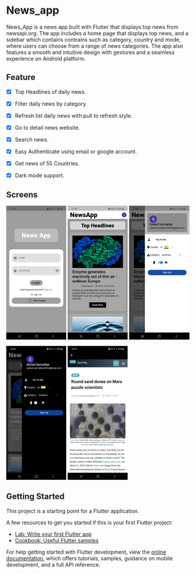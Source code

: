 # News_app
News_App is a news app built with Flutter that displays top news from newsapi.org. The app includes a home page that displays top news, and a sidebar which contains contrains such as category, country and mode, where users can choose from a range of news categories. The app also features a smooth and intuitive design with gestures and a seamless experience on Android platform.

## Feature
- [X] Top Headlines of daily news.
- [X] Filter daily news by category.
- [X] Refresh list daily news with pull to refresh style.
- [X] Go to detail news website.
- [X] Search news.
- [X] Easy Authenticate using email or google account.
- [X] Get news of 55 Countries.
- [X] Dark mode support.


## Screens
<p><img src="./images/Screenshot_20230311-215927.jpg" width="32%" style:"float:left">
<img src="./images/Screenshot_20230311-215951.jpg" width="32%" style:"float:center">
<img src="./images/Screenshot_20230311-220003.jpg" width="32%" style:"float:right">
</p>
<p>
<img src="./images/Screenshot_20230311-220016.jpg" width="32%" style:"float:left">
<img src="./images/Screenshot_20230311-220147.jpg" width="32%" style:"float:right">
</p>



## Getting Started

This project is a starting point for a Flutter application.

A few resources to get you started if this is your first Flutter project:

- [Lab: Write your first Flutter app](https://docs.flutter.dev/get-started/codelab)
- [Cookbook: Useful Flutter samples](https://docs.flutter.dev/cookbook)

For help getting started with Flutter development, view the
[online documentation](https://docs.flutter.dev/), which offers tutorials,
samples, guidance on mobile development, and a full API reference.

